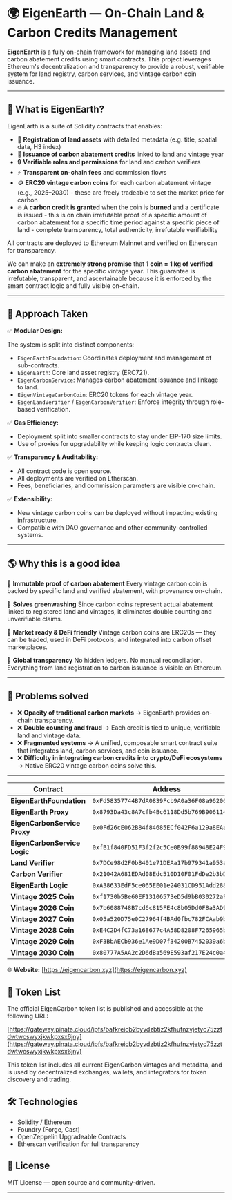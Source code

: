 # 🌍 EigenEarth — On-Chain Land & Carbon Credits Management

**EigenEarth** is a fully on-chain framework for managing land assets and carbon abatement credits using smart contracts.
This project leverages Ethereum's decentralization and transparency to provide a robust, verifiable system for land registry, carbon services, and vintage carbon coin issuance.

---

## 🚀 What is EigenEarth?

EigenEarth is a suite of Solidity contracts that enables:

- 📌 **Registration of land assets** with detailed metadata (e.g. title, spatial data, H3 index)
- 🌱 **Issuance of carbon abatement credits** linked to land and vintage year
- 🔒 **Verifiable roles and permissions** for land and carbon verifiers
- ⚡ **Transparent on-chain fees** and commission flows
- 🪙 **ERC20 vintage carbon coins** for each carbon abatement vintage (e.g., 2025–2030) - these are freely tradeable to set the market price for carbon
- 🔥 A **carbon credit is granted** when the coin is **burned** and a certificate is issued - this is on chain irrefutable proof of a specific amount of carbon abatement for a specific time period against a specific piece of land - complete transparency, total authenticity, irrefutable verifiability

All contracts are deployed to Ethereum Mainnet and verified on Etherscan for transparency.

We can make an **extremely strong promise** that **1 coin = 1 kg of verified carbon abatement** for the specific vintage year. This guarantee is irrefutable, transparent, and ascertainable because it is enforced by the smart contract logic and fully visible on-chain.

---

## 🧠 Approach Taken

✅ **Modular Design:**

The system is split into distinct components:

- `EigenEarthFoundation`: Coordinates deployment and management of sub-contracts.
- `EigenEarth`: Core land asset registry (ERC721).
- `EigenCarbonService`: Manages carbon abatement issuance and linkage to land.
- `EigenVintageCarbonCoin`: ERC20 tokens for each vintage year.
- `EigenLandVerifier` / `EigenCarbonVerifier`: Enforce integrity through role-based verification.

✅ **Gas Efficiency:**

- Deployment split into smaller contracts to stay under EIP-170 size limits.
- Use of proxies for upgradability while keeping logic contracts clean.

✅ **Transparency & Auditability:**

- All contract code is open source.
- All deployments are verified on Etherscan.
- Fees, beneficiaries, and commission parameters are visible on-chain.

✅ **Extensibility:**

- New vintage carbon coins can be deployed without impacting existing infrastructure.
- Compatible with DAO governance and other community-controlled systems.

---

## 🌎 Why this is a good idea

🌟 **Immutable proof of carbon abatement**
Every vintage carbon coin is backed by specific land and verified abatement, with provenance on-chain.

🌟 **Solves greenwashing**
Since carbon coins represent actual abatement linked to registered land and vintages, it eliminates double counting and unverifiable claims.

🌟 **Market ready & DeFi friendly**
Vintage carbon coins are ERC20s — they can be traded, used in DeFi protocols, and integrated into carbon offset marketplaces.

🌟 **Global transparency**
No hidden ledgers. No manual reconciliation. Everything from land registration to carbon issuance is visible on Ethereum.

---

## 🎯 Problems solved

- ❌ **Opacity of traditional carbon markets** → EigenEarth provides on-chain transparency.
- ❌ **Double counting and fraud** → Each credit is tied to unique, verifiable land and vintage data.
- ❌ **Fragmented systems** → A unified, composable smart contract suite that integrates land, carbon services, and coin issuance.
- ❌ **Difficulty in integrating carbon credits into crypto/DeFi ecosystems** → Native ERC20 vintage carbon coins solve this.

---

| Contract                           | Address                                        | Etherscan                                                                    |
| ---------------------------------- | ---------------------------------------------- | ---------------------------------------------------------------------------- |
| **EigenEarthFoundation**     | `0xFd58357744B7dA0839Fcb9A0a36F08a96206Dbf0` | [View](https://etherscan.io/address/0xFd58357744B7dA0839Fcb9A0a36F08a96206Dbf0) |
| **EigenEarth Proxy**         | `0x8793Da43c8A7cfb4Bc6118Dd5b769B90611457e4` | [View](https://etherscan.io/address/0x8793Da43c8A7cfb4Bc6118Dd5b769B90611457e4) |
| **EigenCarbonService Proxy** | `0x0Fd26cE062B84f84685ECf042F6a129a8EAa6dA0` | [View](https://etherscan.io/address/0x0Fd26cE062B84f84685ECf042F6a129a8EAa6dA0) |
| **EigenCarbonService Logic** | `0xfB1f840FD51F3f2f2c5Ce0B99f88948E24F9ef50` | [View](https://etherscan.io/address/0xfB1f840FD51F3f2f2c5Ce0B99f88948E24F9ef50) |
| **Land Verifier**            | `0x7DCe98d2F0b8401e71DEAa17b979341a953a65e9` | [View](https://etherscan.io/address/0x7DCe98d2F0b8401e71DEAa17b979341a953a65e9) |
| **Carbon Verifier**          | `0x21042A681EDAd08Edc510D10F01FdDe2b3bDBaeB` | [View](https://etherscan.io/address/0x21042A681EDAd08Edc510D10F01FdDe2b3bDBaeB) |
| **EigenEarth Logic**         | `0xA38633EdF5ce065EE01e24031CD951Add288DFe9` | [View](https://etherscan.io/address/0xA38633EdF5ce065EE01e24031CD951Add288DFe9) |
| **Vintage 2025 Coin**        | `0xf1730b5Be60EF13106573eD5d9bB030272aF7083` | [View](https://etherscan.io/address/0xf1730b5Be60EF13106573eD5d9bB030272aF7083) |
| **Vintage 2026 Coin**        | `0x7b6088748B7cd6c815FE4c8b05Dd0F8a3AD90B16` | [View](https://etherscan.io/address/0x7b6088748B7cd6c815FE4c8b05Dd0F8a3AD90B16) |
| **Vintage 2027 Coin**        | `0x05a520D75e0C27964f4BAd0fbc782FCAab9b51d6` | [View](https://etherscan.io/address/0x05a520D75e0C27964f4BAd0fbc782FCAab9b51d6) |
| **Vintage 2028 Coin**        | `0xE4C2D4fC73a168677c4A58D8208F7265965b9151` | [View](https://etherscan.io/address/0xE4C2D4fC73a168677c4A58D8208F7265965b9151) |
| **Vintage 2029 Coin**        | `0xF3BbAECb936e1Ae9D07f34200B7452039a6b4916` | [View](https://etherscan.io/address/0xF3BbAECb936e1Ae9D07f34200B7452039a6b4916) |
| **Vintage 2030 Coin**        | `0x80777A5AA2c2D6dBa569E593af217E24c0a49aC9` | [View](https://etherscan.io/address/0x80777A5AA2c2D6dBa569E593af217E24c0a49aC9) |

🌐 **Website:** [https://eigencarbon.xyz](https://eigencarbon.xyz)

## 🍃 Token List

The official EigenCarbon token list is published and accessible at the following URL:

[https://gateway.pinata.cloud/ipfs/bafkreicb2byvdzbtiz2kfhufnzvjetyc75zztdwtwcswyxjkwkpxsx6jny](https://gateway.pinata.cloud/ipfs/bafkreicb2byvdzbtiz2kfhufnzvjetyc75zztdwtwcswyxjkwkpxsx6jny)

This token list includes all current EigenCarbon vintages and metadata, and is used by decentralized exchanges, wallets, and integrators for token discovery and trading.

## 🛠️ Technologies

- Solidity / Ethereum
- Foundry (Forge, Cast)
- OpenZeppelin Upgradeable Contracts
- Etherscan verification for full transparency

## 📜 License

MIT License — open source and community-driven.

---
